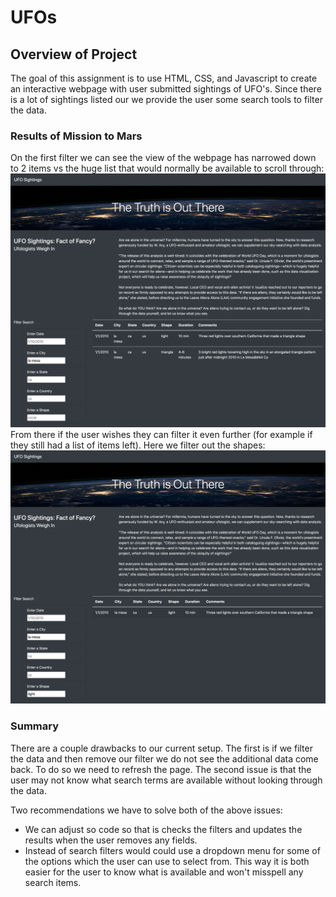 # UFOs

## Overview of Project
The goal of this assignment is to use HTML, CSS, and Javascript to create an interactive webpage with user submitted sightings of UFO's. Since there is a lot of sightings listed our we provide the user some search tools to filter the data.

### Results of Mission to Mars
On the first filter we can see the view of the webpage has narrowed down to 2 items vs the huge list that would normally be available to scroll through:
![filter_city](https://raw.githubusercontent.com/si1ver1/UFOs/master/static/images/filter_city.png) 
From there if the user wishes they can filter it even further (for example if they still had a list of items left). Here we filter out the shapes:
![filter_shape](https://raw.githubusercontent.com/si1ver1/UFOs/master/static/images/filter_shape.png)

### Summary
There are a couple drawbacks to our current setup. The first is if we filter the data and then remove our filter we do not see the additional data come back. To do so we need to refresh the page. The second issue is that the user may not know what search terms are available without looking through the data.

Two recommendations we have to solve both of the above issues:

* We can adjust so code so that is checks the filters and updates the results when the user removes any fields.
* Instead of search filters would could use a dropdown menu for some of the options which the user can use to select from. This way it is both easier for the user to know what is available and won't misspell any search items.
